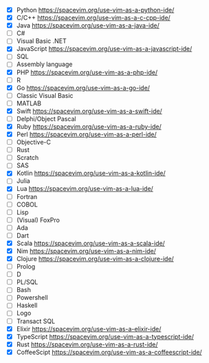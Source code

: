 - [x] Python https://spacevim.org/use-vim-as-a-python-ide/
- [x] C/C++ https://spacevim.org/use-vim-as-a-c-cpp-ide/
- [x] Java https://spacevim.org/use-vim-as-a-java-ide/
- [ ] C#
- [ ] Visual Basic .NET
- [x] JavaScript https://spacevim.org/use-vim-as-a-javascript-ide/
- [ ] SQL
- [ ] Assembly language
- [x] PHP https://spacevim.org/use-vim-as-a-php-ide/
- [ ] R
- [x] Go https://spacevim.org/use-vim-as-a-go-ide/
- [ ] Classic Visual Basic
- [ ] MATLAB
- [x] Swift https://spacevim.org/use-vim-as-a-swift-ide/
- [ ] Delphi/Object Pascal
- [x] Ruby https://spacevim.org/use-vim-as-a-ruby-ide/
- [x] Perl https://spacevim.org/use-vim-as-a-perl-ide/
- [ ] Objective-C
- [ ] Rust
- [ ] Scratch
- [ ] SAS
- [x] Kotlin https://spacevim.org/use-vim-as-a-kotlin-ide/
- [ ] Julia
- [x] Lua https://spacevim.org/use-vim-as-a-lua-ide/
- [ ] Fortran
- [ ] COBOL
- [ ] Lisp
- [ ] (Visual) FoxPro
- [ ] Ada
- [ ] Dart
- [x] Scala https://spacevim.org/use-vim-as-a-scala-ide/
- [x] Nim https://spacevim.org/use-vim-as-a-nim-ide/
- [x] Clojure https://spacevim.org/use-vim-as-a-clojure-ide/
- [ ] Prolog
- [ ] D
- [ ] PL/SQL
- [ ] Bash
- [ ] Powershell
- [ ] Haskell
- [ ] Logo
- [ ] Transact SQL
- [x] Elixir https://spacevim.org/use-vim-as-a-elixir-ide/
- [x] TypeScript https://spacevim.org/use-vim-as-a-typescript-ide/
- [x] Rust https://spacevim.org/use-vim-as-a-rust-ide/
- [x] CoffeeScipt https://spacevim.org/use-vim-as-a-coffeescript-ide/
